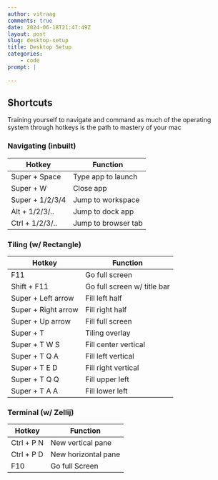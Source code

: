 ```yaml
---
author: vitraag
comments: true
date: 2024-06-18T21:47:49Z
layout: post
slug: desktop-setup 
title: Desktop Setup
categories:
    - code
prompt: |
    
---
```

## Shortcuts
Training yourself to navigate and command as much of the operating system through hotkeys is the path to mastery of your mac

### Navigating (inbuilt)
| Hotkey | Function |
|--------|----------|
| Super + Space | Type app to launch |
| Super + W | Close app |
| Super + 1/2/3/4 | Jump to workspace |
| Alt + 1/2/3/.. | Jump to dock app |
| Ctrl + 1/2/3/.. | Jump to browser tab |

### Tiling (w/ Rectangle)
| Hotkey | Function |
|--------|----------|
| F11 | Go full screen |
| Shift + F11 | Go full screen w/ title bar |
| Super + Left arrow | Fill left half |
| Super + Right arrow | Fill right half |
| Super + Up arrow | Fill full screen |
| Super + T | Tiling overlay |
| Super + T W S | Fill center vertical |
| Super + T Q A | Fill left vertical |
| Super + T E D | Fill right vertical |
| Super + T Q Q | Fill upper left |
| Super + T A A | Fill lower left |

### Terminal (w/ Zellij)
| Hotkey | Function |
|--------|----------|
| Ctrl + P N | New vertical pane   |
| Ctrl + P D | New horizontal pane |
| F10        | Go full Screen      |
